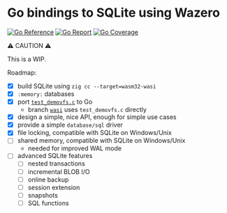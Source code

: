 # Go bindings to SQLite using Wazero

[![Go Reference](https://pkg.go.dev/badge/image)](https://pkg.go.dev/github.com/ncruces/go-sqlite3)
[![Go Report](https://goreportcard.com/badge/github.com/ncruces/go-sqlite3)](https://goreportcard.com/report/github.com/ncruces/go-sqlite3)
[![Go Coverage](https://github.com/ncruces/go-sqlite3/wiki/coverage.svg)](https://raw.githack.com/wiki/ncruces/go-sqlite3/coverage.html)

⚠️ CAUTION ⚠️

This is a WIP.

Roadmap:
- [x] build SQLite using `zig cc --target=wasm32-wasi`
- [x] `:memory:` databases
- [x] port [`test_demovfs.c`](https://www.sqlite.org/src/doc/trunk/src/test_demovfs.c) to Go
  - branch [`wasi`](https://github.com/ncruces/go-sqlite3/tree/wasi) uses `test_demovfs.c` directly
- [x] design a simple, nice API, enough for simple use cases
- [x] provide a simple `database/sql` driver
- [x] file locking, compatible with SQLite on Windows/Unix
- [ ] shared memory, compatible with SQLite on Windows/Unix
  - needed for improved WAL mode
- [ ] advanced SQLite features
  - [ ] nested transactions
  - [ ] incremental BLOB I/O
  - [ ] online backup
  - [ ] session extension
  - [ ] snapshots
  - [ ] SQL functions
